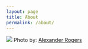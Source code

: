 ```yaml
---
layout: page
title: About
permalink: /about/
---
```


<article class="about">
        <img src="../assets/img/me.png" />
        <caption>Photo by: <a href="https://twitter.com/alexanderogers" target="_blank">Alexander Rogers</a></caption>
        <!-- <h3>An entertaining profile written by Samantha Okazaki.</h3>
        <h4>My self-summary</h4>
            <p>I'm kind of a geek? But in a good way...if that's even possible.</p>
            <p>I'm into girls with nice teeth, drunken dance-offs, the Washington Post, and dressing up as Abe Lincoln. Yeah you read that right.</p>
        <h4>What I’m doing with my life</h4>
            <p>I graduated from Syracuse University not too long ago and moved out here to work with The Washington Post as a designer for the WaPo Labs....so I guess that takes up most of my time.</p>
            <p>I do a lot of designing and coding, which is why I said that I'm a huge geek. I've created my fair share of websites and apps and all that; I'm a big fan of the idea that the Internet should be an interactive experience. I like to think that I make sweet shit online so that your life can be a little bit more interesting!</p>
        <h4>I'm really good at</h4>
            <p>Breaking the ice? Cooking. Graphic design. Seeing the good in shitty situations. Cycling. Dancing (although my last two throw downs would probably contradict that...) Drinking whiskey. Apples to Apples. Breaking things. Fixing things. Coming up with creative dates. Impromptu speeches.
            </p>
        <h4>The first things people usually notice about me</h4>
            <p>Not sure?</p>
        <h4>The six things I couldn't do without</h4>
            <p>My laptop, corny jokes, my little sister - she's the best, don't hate, a moleskine or comp book, and you!</p>
            <p>(See what I mean about the lame jokes?)</p>
            <p>Oh, and coffee. I take back the last answer.</p>

        <h4>I spend a lot of time thinking about</h4>
            <p>Quantum physics.</p>
        <h4>On a typical Friday night I am</h4>
            <p>Who wants a typical Friday night?</p>
        <hr class="hr"/> -->
        <h3>A quick bio</h3>
            <p>Christopher is a product designer based in San Francisco, California. Currently working on the future of news at <a href="http://trove.com" target="_blank">Trove</a> (formerly known as the Washington Post Digital Innovation Lab). He was the 2012 Recipient of the Society for News Design, Edmund C. Arnold Award for design excellence. In a previous life he co-founded <i>Little Tinker</i>, a company dedicated building delightful experiences with digital and physical products.</p>
            <p>In addition to his obsession with product design and user experience, Chris is an avid photographer, distance runner, motorcyclist, and Boston Red Sox fan. His <strike>dream</strike> plan is to start a company and to run the Boston Marathon. </p>
            <p>He has a Bachelor's Degree in Graphic Design from the S.I. Newhouse School of Public Communications at Syracuse University. You can find all this and a few more interesting bits on his <a href="assets/docs/Azar-Resume.pdf">Resumé</a>.</p>
        <h3>FAQ</h3>
            <p><b>Q:</b> Are you available for freelance work?</p>
            <p><b>A:</b> Nope.</p>
        <hr class="hr"/>
        <h3>About the site</h3>
            <p>Hand coded in California using <a href="https://help.github.com/articles/using-jekyll-with-pages/">Jekyll</a>, <a href="https://pages.github.com/" target="_blank">GitHub Pages</a>, <a href="http://haml.info/" target="_blank">HAML</a>, and <a href="http://sass-lang.com/" target="_blank">SASS</a>. The (open source) fonts are <a href="http://www.google.com/fonts/specimen/Lato" target="_blank">Lato</a> and <a href="http://www.google.com/fonts/specimen/Merriweather" target="_blank">Merriweather</a> and are served by <a href="http://www.google.com/fonts" target="_blank">Google Fonts</a>. </p>
        <h3>Previous versions of this site</h3>
            <p>v1.0 (Lost) &mdash; Circa 2006</p>
            <p><a href="http://cazar.mysite.syr.edu/personal_site/index.htm">v2.0</a> &mdash; Circa 2009</p>
            <p><a href="http://gamma.christopherazar.com/">v3.0</a> &mdash; Circa 2010</p>


</article>
